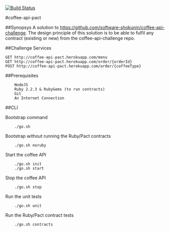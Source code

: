 [![Build Status](https://snap-ci.com/jeandamore/coffee-api-pact/branch/master/build_image)](https://snap-ci.com/jeandamore/coffee-api-pact/branch/master)

#coffee-api-pact

##Synopsys
A solution to https://github.com/software-shokunin/coffee-api-challenge.
The design principle of this solution is to be able to fulfil any contract (existing or new) from the coffee-api-challenge repo.

##Challenge Services
```
GET http://coffee-api-pact.herokuapp.com/menu
GET http://coffee-api-pact.herokuapp.com/order/{orderId}
POST http://coffee-api-pact.herokuapp.com/order/{coffeeType}
```

##Prerequisites
```
	NodeJS
	Ruby 2.2.3 & RubyGems (to run contracts)
	Git
	An Internet Connection
```

##CLI

Bootstrap command
```
	./go.sh
```

Bootstrap without running the Ruby/Pact contracts
```
	./go.sh noruby
```

Start the coffee API
```
	./go.sh init
	./go.sh start
```

Stop the coffee API
```
	./go.sh stop
```

Run the unit tests
```
	./go.sh unit
```

Run the Ruby/Pact contract tests
```
	./go.sh contracts
```
